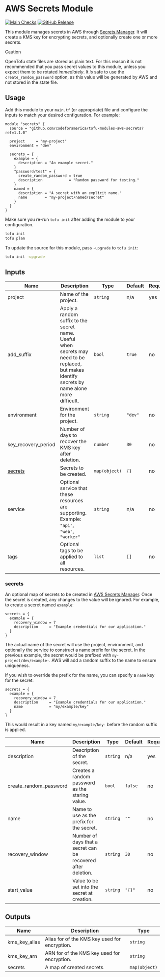 # AWS Secrets Module

[![Main Checks][badge-checks]][code-checks] [![GitHub Release][badge-release]][latest-release]

This module manages secrets in AWS through [Secrets Manager][secrets-manager].
It will create a KMS key for encrypting secrets, and optionally create one or
more secrets.

> [!CAUTION]
> OpenTofu state files are stored as plain text. For this reason it is not
> recommended that you pass secret values to this module, unless you expect them
> to be rotated _immediately_. It _is_ safe to use the `create_random_password`
> option, as this value will be generated by AWS and not stored in the state
> file.

## Usage

Add this module to your `main.tf` (or appropriate) file and configure the inputs
to match your desired configuration. For example:

```hcl
module "secrets" {
  source = "github.com/codeforamerica/tofu-modules-aws-secrets?ref=1.1.0"

  project     = "my-project"
  environment = "dev"

  secrets = {
    example = {
      description = "An example secret."
    }
    "password/test" = {
      create_random_password = true
      description            = "Random password for testing."
    }
    named = {
      description = "A secret with an explicit name."
      name        = "my-project/named/secret"
    }
  }
}
```

Make sure you re-run `tofu init` after adding the module to your configuration.

```bash
tofu init
tofu plan
```

To update the source for this module, pass `-upgrade` to `tofu init`:

```bash
tofu init -upgrade
```

## Inputs

| Name                | Description                                                                                                                                     | Type          | Default | Required |
|---------------------|-------------------------------------------------------------------------------------------------------------------------------------------------|---------------|---------|----------|
| project             | Name of the project.                                                                                                                            | `string`      | n/a     | yes      |
| add_suffix          | Apply a random suffix to the secret name. Useful when secrets may need to be replaced, but makes identify secrets by name alone more difficult. | `bool`        | `true`  | no       |
| environment         | Environment for the project.                                                                                                                    | `string`      | `"dev"` | no       |
| key_recovery_period | Number of days to recover the KMS key after deletion.                                                                                           | `number`      | `30`    | no       |
| [secrets]           | Secrets to be created.                                                                                                                          | `map(object)` | `{}`    | no       |
| service             | Optional service that these resources are supporting. Example: `"api"`, `"web"`, `"worker"`                                                     | `string`      | n/a     | no       |
| tags                | Optional tags to be applied to all resources.                                                                                                   | `list`        | `[]`    | no       |

### secrets

An optional map of secrets to be created in [AWS Secrets
Manager][secrets-manager]. Once the secret is created, any changes to the value
will be ignored. For example, to create a secret named `example`:

```hcl
secrets = {
  example = {
    recovery_window = 7
    description     = "Example credentials for our application."
  }
}
```

The actual name of the secret will use the project, environment, and optionally
the service to construct a name prefix for the secret. In the previous example,
the secret would be prefixed with `my-project/dev/example-`. AWS will add a
random suffix to the name to ensure uniqueness.

If you wish to override the prefix for the name, you can specify a `name` key
for the secret:

```hcl
secrets = {
  example = {
    recovery_window = 7
    description     = "Example credentials for our application."
    name            = "my/example/key"
  }
}
```

This would result in a key named `my/example/key-` before the random suffix is
applied.

| Name                   | Description                                                   | Type     | Default | Required |
|------------------------|---------------------------------------------------------------|----------|---------|----------|
| description            | Description of the secret.                                    | `string` | n/a     | yes      |
| create_random_password | Creates a random password as the staring value.               | `bool`   | `false` | no       |
| name                   | Name to use as the prefix for the secret.                     | `string` | `""`    | no       |
| recovery_window        | Number of days that a secret can be recovered after deletion. | `string` | `30`    | no       |
| start_value            | Value to be set into the secret at creation.                  | `string` | `"{}"`  | no       |

## Outputs

| Name          | Description                                   | Type          |
|---------------|-----------------------------------------------|---------------|
| kms_key_alias | Alias for of the KMS key used for encryption. | `string`      |
| kms_key_arn   | ARN for of the KMS key used for encryption.   | `string`      |
| secrets       | A map of created secrets.                     | `map(object)` |

[badge-checks]: https://github.com/codeforamerica/tofu-modules-aws-secrets/actions/workflows/main.yaml/badge.svg
[badge-release]: https://img.shields.io/github/v/release/codeforamerica/tofu-modules-aws-secrets?logo=github&label=Latest%20Release
[code-checks]: https://github.com/codeforamerica/tofu-modules-aws-secrets/actions/workflows/main.yaml
[latest-release]: https://github.com/codeforamerica/tofu-modules-aws-secrets/releases/latest
[secrets]: #secrets
[secrets-manager]: https://docs.aws.amazon.com/secretsmanager/latest/userguide/intro.html
